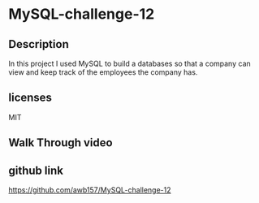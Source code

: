 # MySQL-challenge-12

## Description

In this project I used MySQL to build a databases so that a company can view and keep track of the employees the company has.

## licenses 

MIT

## Walk Through video


## github link

https://github.com/awb157/MySQL-challenge-12